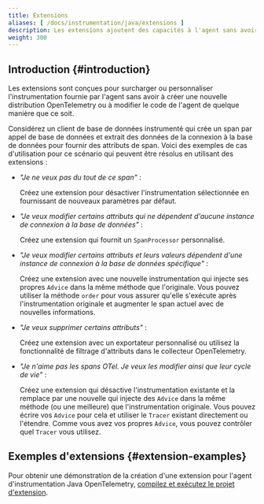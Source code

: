 ```yaml
---
title: Extensions
aliases: [ /docs/instrumentation/java/extensions ]
description: Les extensions ajoutent des capacités à l'agent sans avoir à créer une distribution séparée.
weight: 300
---
```


## Introduction {#introduction}

Les extensions sont conçues pour surcharger ou personnaliser l'instrumentation
fournie par l'agent sans avoir à créer une nouvelle distribution OpenTelemetry
ou à modifier le code de l'agent de quelque manière que ce soit.

Considérez un client de base de données instrumenté qui crée un span par appel
de base de données et extrait des données de la connexion à la base de données
pour fournir des attributs de span. Voici des exemples de cas d'utilisation pour
ce scénario qui peuvent être résolus en utilisant des extensions :

- _"Je ne veux pas du tout de ce span"_ :

  Créez une extension pour désactiver l'instrumentation sélectionnée en
  fournissant de nouveaux paramètres par défaut.

- _"Je veux modifier certains attributs qui ne dépendent d'aucune instance de
  connexion à la base de données"_ :

  Créez une extension qui fournit un `SpanProcessor` personnalisé.

- _"Je veux modifier certains attributs et leurs valeurs dépendent d'une
  instance de connexion à la base de données spécifique"_ :

  Créez une extension avec une nouvelle instrumentation qui injecte ses propres
  `Advice` dans la même méthode que l'originale. Vous pouvez utiliser la méthode
  `order` pour vous assurer qu'elle s'exécute après l'instrumentation originale
  et augmenter le span actuel avec de nouvelles informations.

- _"Je veux supprimer certains attributs"_ :

  Créez une extension avec un exportateur personnalisé ou utilisez la
  fonctionnalité de filtrage d'attributs dans le collecteur OpenTelemetry.

- _"Je n'aime pas les spans OTel. Je veux les modifier ainsi que leur cycle de
  vie"_ :

  Créez une extension qui désactive l'instrumentation existante et la remplace
  par une nouvelle qui injecte des `Advice` dans la même méthode (ou une
  meilleure) que l'instrumentation originale. Vous pouvez écrire vos `Advice`
  pour cela et utiliser le `Tracer` existant directement ou l'étendre. Comme
  vous avez vos propres `Advice`, vous pouvez contrôler quel `Tracer` vous
  utilisez.

## Exemples d'extensions {#extension-examples}

Pour obtenir une démonstration de la création d'une extension pour l'agent
d'instrumentation Java OpenTelemetry,
[compilez et exécutez le projet d'extension](https://github.com/open-telemetry/opentelemetry-java-instrumentation/tree/main/examples/extension).
